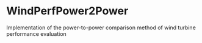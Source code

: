 # WindPerfPower2Power
Implementation of the power-to-power comparison method of wind turbine performance evaluation
